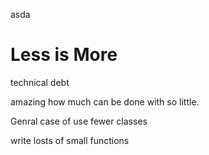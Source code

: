 asda

# Less is More

technical debt

amazing how much can be done with so little.

Genral case of use fewer classes

write losts of small functions
